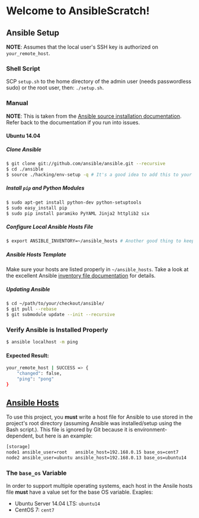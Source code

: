 # Welcome to AnsibleScratch!

## Ansible Setup

**NOTE**: Assumes that the local user's SSH key is authorized on `your_remote_host`.

### Shell Script

SCP `setup.sh` to the home directory of the admin user (needs passwordless sudo) or the root user, then: `./setup.sh`.

### Manual

**NOTE**: This is taken from the [Ansible source installation documentation](http://docs.ansible.com/ansible/intro_installation.html#running-from-source). Refer back to the documentation if you run into issues.

#### Ubuntu 14.04

##### Clone Ansible

```bash
$ git clone git://github.com/ansible/ansible.git --recursive
$ cd ./ansible
$ source ./hacking/env-setup -q # It's a good idea to add this to your ~/.bashrc.
```

##### Install `pip` and Python Modules

```bash
$ sudo apt-get install python-dev python-setuptools
$ sudo easy_install pip
$ sudo pip install paramiko PyYAML Jinja2 httplib2 six
```

##### Configure Local Ansible Hosts File

```bash
$ export ANSIBLE_INVENTORY=~/ansible_hosts # Another good thing to keep in your ~/.bashrc.
```

##### Ansible Hosts Template

Make sure your hosts are listed properly in `~/ansible_hosts`. Take a look at the excellent Ansible [inventory file documentation](http://docs.ansible.com/ansible/intro_inventory.html) for details.

##### Updating Ansible

```bash
$ cd ~/path/to/your/checkout/ansible/
$ git pull --rebase
$ git submodule update --init --recursive
```

### Verify Ansible is Installed Properly

```bash
$ ansible localhost -m ping
```

#### Expected Result:

```bash
your_remote_host | SUCCESS => {
    "changed": false,
    "ping": "pong"
}
```

## [Ansible Hosts](http://docs.ansible.com/ansible/intro_inventory.html)

To use this project, you **must** write a host file for Ansible to use stored in the project's root directory (assuming Ansible was installed/setup using the Bash script.). This file is ignored by Git because it is environment-dependent, but here is an example:

```bash
[storage]
node1 ansible_user=root   ansible_host=192.168.0.15 base_os=cent7
node2 ansible_user=ubuntu ansible_host=192.168.0.13 base_os=ubuntu14
```

### The `base_os` Variable

In order to support multiple operating systems, each host in the Ansile hosts file **must** have a value set for the base OS variable. Exaples:

* Ubuntu Server 14.04 LTS: `ubuntu14`
* CentOS 7: `cent7`
